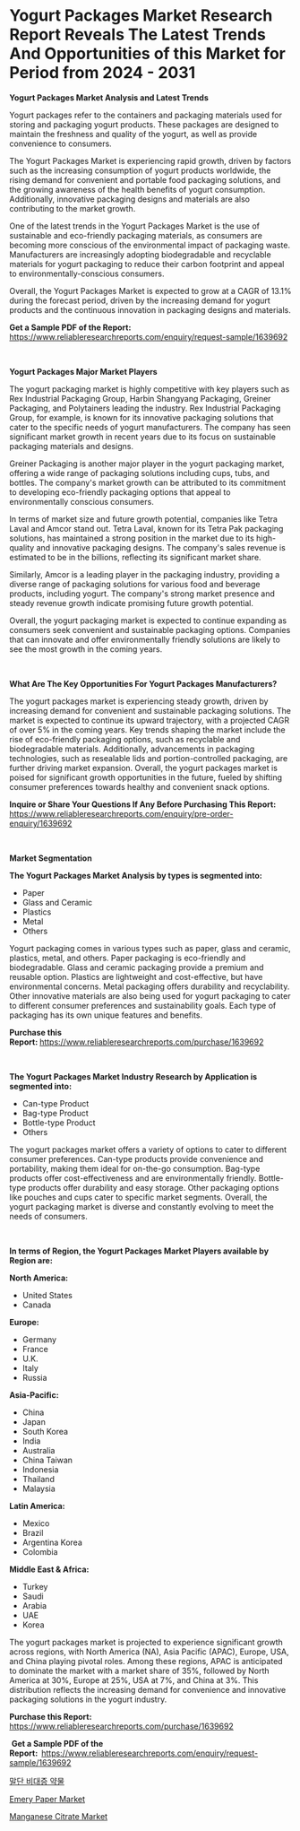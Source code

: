 <p><h1>Yogurt Packages Market Research Report Reveals The Latest Trends And Opportunities of this Market for Period from 2024 - 2031</h1></p><p><strong>Yogurt Packages Market Analysis and Latest Trends</strong></p>
<p><p>Yogurt packages refer to the containers and packaging materials used for storing and packaging yogurt products. These packages are designed to maintain the freshness and quality of the yogurt, as well as provide convenience to consumers.</p><p>The Yogurt Packages Market is experiencing rapid growth, driven by factors such as the increasing consumption of yogurt products worldwide, the rising demand for convenient and portable food packaging solutions, and the growing awareness of the health benefits of yogurt consumption. Additionally, innovative packaging designs and materials are also contributing to the market growth.</p><p>One of the latest trends in the Yogurt Packages Market is the use of sustainable and eco-friendly packaging materials, as consumers are becoming more conscious of the environmental impact of packaging waste. Manufacturers are increasingly adopting biodegradable and recyclable materials for yogurt packaging to reduce their carbon footprint and appeal to environmentally-conscious consumers.</p><p>Overall, the Yogurt Packages Market is expected to grow at a CAGR of 13.1% during the forecast period, driven by the increasing demand for yogurt products and the continuous innovation in packaging designs and materials.</p></p>
<p><strong>Get a Sample PDF of the Report:&nbsp;</strong> <a href="https://www.reliableresearchreports.com/enquiry/request-sample/1639692">https://www.reliableresearchreports.com/enquiry/request-sample/1639692</a></p>
<p>&nbsp;</p>
<p><strong>Yogurt Packages Major Market Players</strong></p>
<p><p>The yogurt packaging market is highly competitive with key players such as Rex Industrial Packaging Group, Harbin Shangyang Packaging, Greiner Packaging, and Polytainers leading the industry. Rex Industrial Packaging Group, for example, is known for its innovative packaging solutions that cater to the specific needs of yogurt manufacturers. The company has seen significant market growth in recent years due to its focus on sustainable packaging materials and designs.</p><p>Greiner Packaging is another major player in the yogurt packaging market, offering a wide range of packaging solutions including cups, tubs, and bottles. The company's market growth can be attributed to its commitment to developing eco-friendly packaging options that appeal to environmentally conscious consumers.</p><p>In terms of market size and future growth potential, companies like Tetra Laval and Amcor stand out. Tetra Laval, known for its Tetra Pak packaging solutions, has maintained a strong position in the market due to its high-quality and innovative packaging designs. The company's sales revenue is estimated to be in the billions, reflecting its significant market share.</p><p>Similarly, Amcor is a leading player in the packaging industry, providing a diverse range of packaging solutions for various food and beverage products, including yogurt. The company's strong market presence and steady revenue growth indicate promising future growth potential.</p><p>Overall, the yogurt packaging market is expected to continue expanding as consumers seek convenient and sustainable packaging options. Companies that can innovate and offer environmentally friendly solutions are likely to see the most growth in the coming years.</p></p>
<p>&nbsp;</p>
<p><strong>What Are The Key Opportunities For Yogurt Packages Manufacturers?</strong></p>
<p><p>The yogurt packages market is experiencing steady growth, driven by increasing demand for convenient and sustainable packaging solutions. The market is expected to continue its upward trajectory, with a projected CAGR of over 5% in the coming years. Key trends shaping the market include the rise of eco-friendly packaging options, such as recyclable and biodegradable materials. Additionally, advancements in packaging technologies, such as resealable lids and portion-controlled packaging, are further driving market expansion. Overall, the yogurt packages market is poised for significant growth opportunities in the future, fueled by shifting consumer preferences towards healthy and convenient snack options.</p></p>
<p><strong>Inquire or Share Your Questions If Any Before Purchasing This Report:</strong> <a href="https://www.reliableresearchreports.com/enquiry/pre-order-enquiry/1639692">https://www.reliableresearchreports.com/enquiry/pre-order-enquiry/1639692</a></p>
<p>&nbsp;</p>
<p><strong>Market Segmentation</strong></p>
<p><strong>The Yogurt Packages Market Analysis by types is segmented into:</strong></p>
<p><ul><li>Paper</li><li>Glass and Ceramic</li><li>Plastics</li><li>Metal</li><li>Others</li></ul></p>
<p><p>Yogurt packaging comes in various types such as paper, glass and ceramic, plastics, metal, and others. Paper packaging is eco-friendly and biodegradable. Glass and ceramic packaging provide a premium and reusable option. Plastics are lightweight and cost-effective, but have environmental concerns. Metal packaging offers durability and recyclability. Other innovative materials are also being used for yogurt packaging to cater to different consumer preferences and sustainability goals. Each type of packaging has its own unique features and benefits.</p></p>
<p><strong>Purchase this Report:&nbsp;</strong><a href="https://www.reliableresearchreports.com/purchase/1639692">https://www.reliableresearchreports.com/purchase/1639692</a></p>
<p>&nbsp;</p>
<p><strong>The Yogurt Packages Market Industry Research by Application is segmented into:</strong></p>
<p><ul><li>Can-type Product</li><li>Bag-type Product</li><li>Bottle-type Product</li><li>Others</li></ul></p>
<p><p>The yogurt packages market offers a variety of options to cater to different consumer preferences. Can-type products provide convenience and portability, making them ideal for on-the-go consumption. Bag-type products offer cost-effectiveness and are environmentally friendly. Bottle-type products offer durability and easy storage. Other packaging options like pouches and cups cater to specific market segments. Overall, the yogurt packaging market is diverse and constantly evolving to meet the needs of consumers.</p></p>
<p>&nbsp;</p>
<p><strong>In terms of Region, the Yogurt Packages Market Players available by Region are:</strong></p>
<p>
    <p> <strong> North America: </strong>
        <ul>
            <li>United States</li>
            <li>Canada</li>
        </ul>
        </p> 
    <p> <strong> Europe: </strong>
        <ul>
            <li>Germany</li>
            <li>France</li>
            <li>U.K.</li>
            <li>Italy</li>
            <li>Russia</li>
        </ul>
        </p> 
    <p> <strong> Asia-Pacific: </strong>
        <ul>
            <li>China</li>
            <li>Japan</li>
            <li>South Korea</li>
            <li>India</li>
            <li>Australia</li>
            <li>China Taiwan</li>
            <li>Indonesia</li>
            <li>Thailand</li>
            <li>Malaysia</li>
        </ul>
        </p> 
    <p> <strong> Latin America: </strong>
        <ul>
            <li>Mexico</li>
            <li>Brazil</li>
            <li>Argentina Korea</li>
            <li>Colombia</li>
        </ul>
        </p> 
    <p> <strong> Middle East & Africa: </strong>
        <ul>
            <li>Turkey</li>
            <li>Saudi</li>
            <li>Arabia</li>
            <li>UAE</li>
            <li>Korea</li>
        </ul>
    </p>
    </p>
<p><p>The yogurt packages market is projected to experience significant growth across regions, with North America (NA), Asia Pacific (APAC), Europe, USA, and China playing pivotal roles. Among these regions, APAC is anticipated to dominate the market with a market share of 35%, followed by North America at 30%, Europe at 25%, USA at 7%, and China at 3%. This distribution reflects the increasing demand for convenience and innovative packaging solutions in the yogurt industry.</p></p>
<p><strong>Purchase this Report: </strong><a href="https://www.reliableresearchreports.com/purchase/1639692">https://www.reliableresearchreports.com/purchase/1639692</a></p>
<p>&nbsp;<strong>Get a Sample PDF of the Report:&nbsp;&nbsp;</strong><a href="https://www.reliableresearchreports.com/enquiry/request-sample/1639692">https://www.reliableresearchreports.com/enquiry/request-sample/1639692</a></p>
<p><strong></strong></p>
<p><p><a href="https://github.com/bvubpqd5241630/Market-Research-Report-List-1/blob/main/3494869193394.md">말단 비대증 약물</a></p><p><a href="https://github.com/Airanohannonzb68e5pb53oc1/Market-Research-Report-List-1/blob/main/emery-paper-market.md">Emery Paper Market</a></p><p><a href="https://github.com/fiixsa/Market-Research-Report-List-1/blob/main/manganese-citrate-market.md">Manganese Citrate Market</a></p></p>